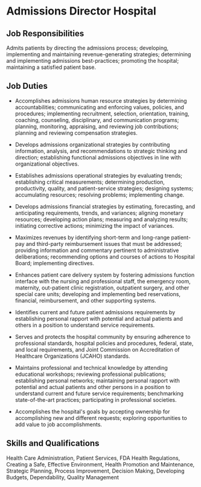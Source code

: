 # Admissions Director Hospital

## Job Responsibilities

Admits patients by directing the admissions process; developing, implementing and maintaining revenue-generating strategies; determining and implementing admissions best-practices; promoting the hospital; maintaining a satisfied patient base.

## Job Duties

* Accomplishes admissions human resource strategies by determining accountabilities; communicating and enforcing values, policies, and procedures; implementing recruitment, selection, orientation, training, coaching, counseling, disciplinary, and communication programs; planning, monitoring, appraising, and reviewing job contributions; planning and reviewing compensation strategies.

* Develops admissions organizational strategies by contributing information, analysis, and recommendations to strategic thinking and direction; establishing functional admissions objectives in line with organizational objectives.

* Establishes admissions operational strategies by evaluating trends; establishing critical measurements; determining production, productivity, quality, and patient-service strategies; designing systems; accumulating resources; resolving problems; implementing change.

* Develops admissions financial strategies by estimating, forecasting, and anticipating requirements, trends, and variances; aligning monetary resources; developing action plans; measuring and analyzing results; initiating corrective actions; minimizing the impact of variances.

* Maximizes revenues by identifying short-term and long-range patient-pay and third-party reimbursement issues that must be addressed; providing information and commentary pertinent to administrative deliberations; recommending options and courses of actions to Hospital Board; implementing directives.

* Enhances patient care delivery system by fostering admissions function interface with the nursing and professional staff, the emergency room, maternity, out-patient clinic registration, outpatient surgery, and other special care units; developing and implementing bed reservations, financial, reimbursement, and other supporting systems.

* Identifies current and future patient admissions requirements by establishing personal rapport with potential and actual patients and others in a position to understand service requirements.

* Serves and protects the hospital community by ensuring adherence to professional standards, hospital policies and procedures, federal, state, and local requirements, and Joint Commission on Accreditation of Healthcare Organizations (JCAHO) standards.

* Maintains professional and technical knowledge by attending educational workshops; reviewing professional publications; establishing personal networks; maintaining personal rapport with potential and actual patients and other persons in a position to understand current and future service requirements; benchmarking state-of-the-art practices; participating in professional societies.

* Accomplishes the hospital&apos;s goals by accepting ownership for accomplishing new and different requests; exploring opportunities to add value to job accomplishments.

## Skills and Qualifications

Health Care Administration, Patient Services, FDA Health Regulations, Creating a Safe, Effective Environment, Health Promotion and Maintenance, Strategic Planning, Process Improvement, Decision Making, Developing Budgets, Dependability, Quality Management

